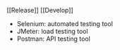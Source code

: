 [[Release]] [[Develop]]
-   Selenium: automated testing tool
-   JMeter: load testing tool
-   Postman: API testing tool
